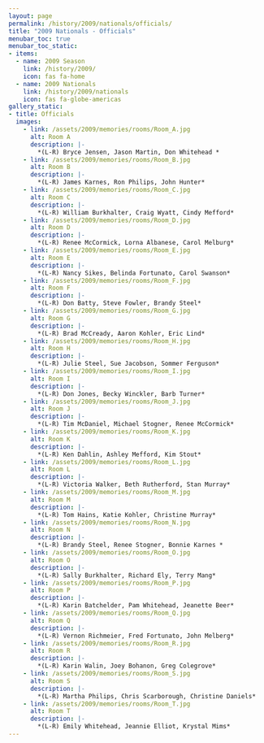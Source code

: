 ```yaml
---
layout: page
permalink: /history/2009/nationals/officials/
title: "2009 Nationals - Officials"
menubar_toc: true
menubar_toc_static:
- items:
  - name: 2009 Season
    link: /history/2009/
    icon: fas fa-home
  - name: 2009 Nationals
    link: /history/2009/nationals
    icon: fas fa-globe-americas
gallery_static:
- title: Officials
  images:
    - link: /assets/2009/memories/rooms/Room_A.jpg
      alt: Room A
      description: |-
        *(L-R) Bryce Jensen, Jason Martin, Don Whitehead *
    - link: /assets/2009/memories/rooms/Room_B.jpg
      alt: Room B
      description: |-
        *(L-R) James Karnes, Ron Philips, John Hunter*
    - link: /assets/2009/memories/rooms/Room_C.jpg
      alt: Room C
      description: |-
        *(L-R) William Burkhalter, Craig Wyatt, Cindy Mefford*
    - link: /assets/2009/memories/rooms/Room_D.jpg
      alt: Room D
      description: |-
        *(L-R) Renee McCormick, Lorna Albanese, Carol Melburg*
    - link: /assets/2009/memories/rooms/Room_E.jpg
      alt: Room E
      description: |-
        *(L-R) Nancy Sikes, Belinda Fortunato, Carol Swanson*
    - link: /assets/2009/memories/rooms/Room_F.jpg
      alt: Room F
      description: |-
        *(L-R) Don Batty, Steve Fowler, Brandy Steel*
    - link: /assets/2009/memories/rooms/Room_G.jpg
      alt: Room G
      description: |-
        *(L-R) Brad McCready, Aaron Kohler, Eric Lind*
    - link: /assets/2009/memories/rooms/Room_H.jpg
      alt: Room H
      description: |-
        *(L-R) Julie Steel, Sue Jacobson, Sommer Ferguson*
    - link: /assets/2009/memories/rooms/Room_I.jpg
      alt: Room I
      description: |-
        *(L-R) Don Jones, Becky Winckler, Barb Turner*
    - link: /assets/2009/memories/rooms/Room_J.jpg
      alt: Room J
      description: |-
        *(L-R) Tim McDaniel, Michael Stogner, Renee McCormick*
    - link: /assets/2009/memories/rooms/Room_K.jpg
      alt: Room K
      description: |-
        *(L-R) Ken Dahlin, Ashley Mefford, Kim Stout*
    - link: /assets/2009/memories/rooms/Room_L.jpg
      alt: Room L
      description: |-
        *(L-R) Victoria Walker, Beth Rutherford, Stan Murray*
    - link: /assets/2009/memories/rooms/Room_M.jpg
      alt: Room M
      description: |-
        *(L-R) Tom Hains, Katie Kohler, Christine Murray*
    - link: /assets/2009/memories/rooms/Room_N.jpg
      alt: Room N
      description: |-
        *(L-R) Brandy Steel, Renee Stogner, Bonnie Karnes *
    - link: /assets/2009/memories/rooms/Room_O.jpg
      alt: Room O
      description: |-
        *(L-R) Sally Burkhalter, Richard Ely, Terry Mang*
    - link: /assets/2009/memories/rooms/Room_P.jpg
      alt: Room P
      description: |-
        *(L-R) Karin Batchelder, Pam Whitehead, Jeanette Beer*
    - link: /assets/2009/memories/rooms/Room_Q.jpg
      alt: Room Q
      description: |-
        *(L-R) Vernon Richmeier, Fred Fortunato, John Melberg*
    - link: /assets/2009/memories/rooms/Room_R.jpg
      alt: Room R
      description: |-
        *(L-R) Karin Walin, Joey Bohanon, Greg Colegrove*
    - link: /assets/2009/memories/rooms/Room_S.jpg
      alt: Room S
      description: |-
        *(L-R) Martha Philips, Chris Scarborough, Christine Daniels*
    - link: /assets/2009/memories/rooms/Room_T.jpg
      alt: Room T
      description: |-
        *(L-R) Emily Whitehead, Jeannie Elliot, Krystal Mims*
---
```

